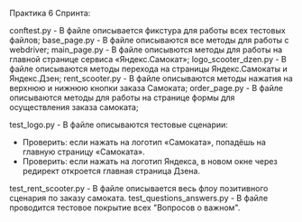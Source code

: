 Практика 6 Спринта:

conftest.py -  В файле описывается фикстура для работы всех тестовых файлов;
base_page.py - В файле описываются все методы для работы с webdriver;
main_page.py - В файле описывются методы для работы на главной странице сервиса «Яндекс.Самокат»;
logo_scooter_dzen.py - В файле описываются методы перехода на страницы Яндекс.Самокаты и Яндекс.Дзен;
rent_scooter.py - В файле описываются методы нажатия на верхнюю и нижнюю кнопки заказа Самоката;
order_page.py - В файле описываются методы для работы на странице формы для осуществления заказа самоката;

test_logo.py - В файле описываются тестовые сценарии:
* Проверить: если нажать на логотип «Самоката», попадёшь на главную страницу «Самоката».
* Проверить: если нажать на логотип Яндекса, в новом окне через редирект откроется главная страница Дзена.

test_rent_scooter.py - В файле описывается весь флоу позитивного сценария по заказу самоката.
test_questions_answers.py - В файле проводится тестовое покрытие всех "Вопросов о важном".
